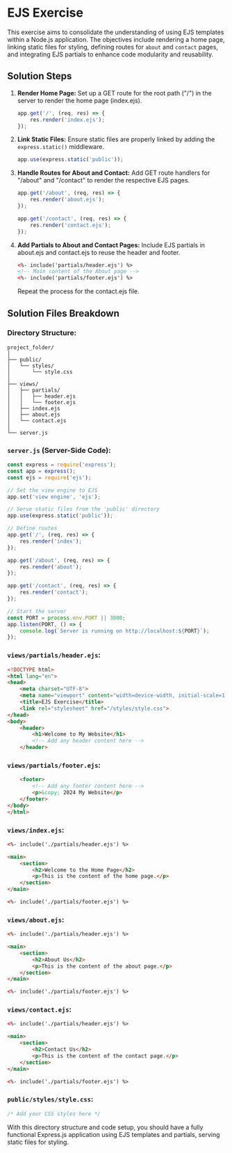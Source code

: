 # EJS Exercise

This exercise aims to consolidate the understanding of using EJS templates within a Node.js application. The objectives include rendering a home page, linking static files for styling, defining routes for `about` and `contact` pages, and integrating EJS partials to enhance code modularity and reusability.

## Solution Steps

1. **Render Home Page:**
   Set up a GET route for the root path ("/") in the server to render the home page (index.ejs).

   ```javascript
   app.get('/', (req, res) => {
       res.render('index.ejs');
   });
   ```

2. **Link Static Files:**
   Ensure static files are properly linked by adding the `express.static()` middleware.

   ```javascript
   app.use(express.static('public'));
   ```

3. **Handle Routes for About and Contact:**
   Add GET route handlers for "/about" and "/contact" to render the respective EJS pages.

   ```javascript
   app.get('/about', (req, res) => {
       res.render('about.ejs');
   });

   app.get('/contact', (req, res) => {
       res.render('contact.ejs');
   });
   ```

4. **Add Partials to About and Contact Pages:**
   Include EJS partials in about.ejs and contact.ejs to reuse the header and footer.

   ```html
   <%- include('partials/header.ejs') %>
   <!-- Main content of the About page -->
   <%- include('partials/footer.ejs') %>
   ```

   Repeat the process for the contact.ejs file.


## Solution Files Breakdown

### Directory Structure:
```
project_folder/
│
├── public/
│   └── styles/
│       └── style.css
│
├── views/
│   ├── partials/
│   │   ├── header.ejs
│   │   └── footer.ejs
│   ├── index.ejs
│   ├── about.ejs
│   └── contact.ejs
│
└── server.js
```

### `server.js` (Server-Side Code):
```javascript
const express = require('express');
const app = express();
const ejs = require('ejs');

// Set the view engine to EJS
app.set('view engine', 'ejs');

// Serve static files from the 'public' directory
app.use(express.static('public'));

// Define routes
app.get('/', (req, res) => {
    res.render('index');
});

app.get('/about', (req, res) => {
    res.render('about');
});

app.get('/contact', (req, res) => {
    res.render('contact');
});

// Start the server
const PORT = process.env.PORT || 3000;
app.listen(PORT, () => {
    console.log(`Server is running on http://localhost:${PORT}`);
});
```

### `views/partials/header.ejs`:
```html
<!DOCTYPE html>
<html lang="en">
<head>
    <meta charset="UTF-8">
    <meta name="viewport" content="width=device-width, initial-scale=1.0">
    <title>EJS Exercise</title>
    <link rel="stylesheet" href="/styles/style.css">
</head>
<body>
    <header>
        <h1>Welcome to My Website</h1>
        <!-- Add any header content here -->
    </header>
```

### `views/partials/footer.ejs`:
```html
    <footer>
        <!-- Add any footer content here -->
        <p>&copy; 2024 My Website</p>
    </footer>
</body>
</html>
```

### `views/index.ejs`:
```html
<%- include('./partials/header.ejs') %>

<main>
    <section>
        <h2>Welcome to the Home Page</h2>
        <p>This is the content of the home page.</p>
    </section>
</main>

<%- include('./partials/footer.ejs') %>
```

### `views/about.ejs`:
```html
<%- include('./partials/header.ejs') %>

<main>
    <section>
        <h2>About Us</h2>
        <p>This is the content of the about page.</p>
    </section>
</main>

<%- include('./partials/footer.ejs') %>
```

### `views/contact.ejs`:
```html
<%- include('./partials/header.ejs') %>

<main>
    <section>
        <h2>Contact Us</h2>
        <p>This is the content of the contact page.</p>
    </section>
</main>

<%- include('./partials/footer.ejs') %>
```

### `public/styles/style.css`:
```css
/* Add your CSS styles here */
```

With this directory structure and code setup, you should have a fully functional Express.js application using EJS templates and partials, serving static files for styling.
